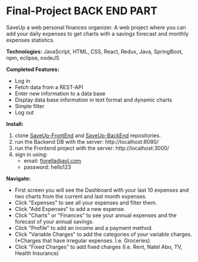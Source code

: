 # Final-Project BACK END PART

SaveUp a web personal finances organizer.
A web project where you can add your daily expenses to get charts with a savings forecast and monthly expenses statistics.

**Technologies:**
	JavaScript, HTML, CSS, React, Redux, Java, SpringBoot, npm, eclipse, nodeJS

**Completed Features:**
  - Log in
  - Fetch data from a REST-API
  - Enter new information to a data base
  - Display data base information in text format and dynamic charts
  - Simple filter
  - Log out

**Install:**
1) clone [SaveUp-FrontEnd](https://github.com/fderisio/SaveUp-FrontEnd) and [SaveUp-BackEnd](https://github.com/fderisio/SaveUp-BackEnd) repositories.
2) run the Backend DB with the server: http://localhost:8080/
3) run the Frontend project with the server: http://localhost:3000/
4) sign in using:
    - email: fiorella@aol.com
    - password: hello123
	

**Navigate:**
  - First screen you will see the Dashboard with your last 10 expenses and two charts from the current and last month expenses.
  - Click "Expenses" to see all your expenses and filter them.
  - Click "Add Expenses" to add a new expense.
  - Click "Charts" or "Finances" to see your annual expenses and the forecast of your annual savings.
  - Click "Profile" to add an income and a payment method.
  - Click "Variable Charges" to add the categories of your variable charges. (*Charges that have irregular expenses. I.e. Groceries)
  - Click "Fixed Charges" to add fixed charges (I.e. Rent, Natel Abo, TV, Health Insurance)

